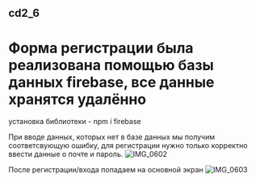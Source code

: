 ## cd2_6
# Форма регистрации была реализована помощью базы данных firebase, все данные хранятся удалённо 
установка библиотеки - npm i firebase

При вводе данных, которых нет в базе данных мы получим соответсвующую ошибку, для регистрации нужно только корректно ввести данные о почте и пароль.
![IMG_0602](https://user-images.githubusercontent.com/72688086/165727168-e167f182-f54d-4c47-a6c7-4a93e94445d7.PNG)

После регистрации/входа попадаем на основной экран
![IMG_0603](https://user-images.githubusercontent.com/72688086/165727508-0c1b1887-dc11-4176-8221-f5b8df7c322d.PNG)
